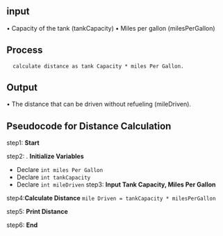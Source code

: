## input

•	Capacity of the tank (tankCapacity)
•	Miles per gallon (milesPerGallon)

## Process
      calculate distance as tank Capacity * miles Per Gallon.
## Output

•	The distance that can be driven without refueling (mileDriven).

## Pseudocode for Distance Calculation

step1: **Start**
   
step2: . **Initialize Variables**
   
   - Declare `int miles Per Gallon`
   - Declare `int tankCapacity`
   - Declare `int mileDriven`
step3: **Input Tank Capacity, Miles Per Gallon**
   
step4:**Calculate Distance**
     `mile Driven = tankCapacity * milesPerGallon`
    
step5: **Print Distance**
    
step6: **End**
